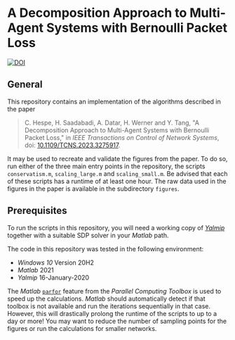 # A Decomposition Approach to Multi-Agent Systems with Bernoulli Packet Loss

[![DOI](https://zenodo.org/badge/DOI/10.5281/zenodo.5997060.svg)](https://doi.org/10.5281/zenodo.5997060)

## General

This repository contains an implementation of the algorithms described in the paper

> C. Hespe, H. Saadabadi, A. Datar, H. Werner and Y. Tang, "A Decomposition Approach to Multi-Agent Systems with Bernoulli Packet Loss," in *IEEE Transactions on Control of Network Systems*, doi: [10.1109/TCNS.2023.3275917](https://doi.org/10.1109/TCNS.2023.3275917).

It may be used to recreate and validate the figures from the paper.
To do so, run either of the three main entry points in the repository, the scripts `conservatism.m`, `scaling_large.m` and `scaling_small.m`.
Be advised that each of these scripts has a runtime of at least one hour.
The raw data used in the figures in the paper is available in the subdirectory `figures`.

## Prerequisites

To run the scripts in this repository, you will need a working copy of [*Yalmip*](https://yalmip.github.io/) together with a suitable SDP solver in your *Matlab* path.

The code in this repository was tested in the following environment:

* *Windows 10* Version 20H2
* *Matlab* 2021
* *Yalmip* 16-January-2020

The *Matlab* [`parfor`](https://de.mathworks.com/help/parallel-computing/parfor.html) feature from the *Parallel Computing Toolbox* is used to speed up the calculations.
*Matlab* should automatically detect if that toolbox is not available and run the iterations sequentially in that case.
However, this will drastically prolong the runtime of the scripts to up to a day or more!
You may want to reduce the number of sampling points for the figures or run the calculations for smaller networks.

